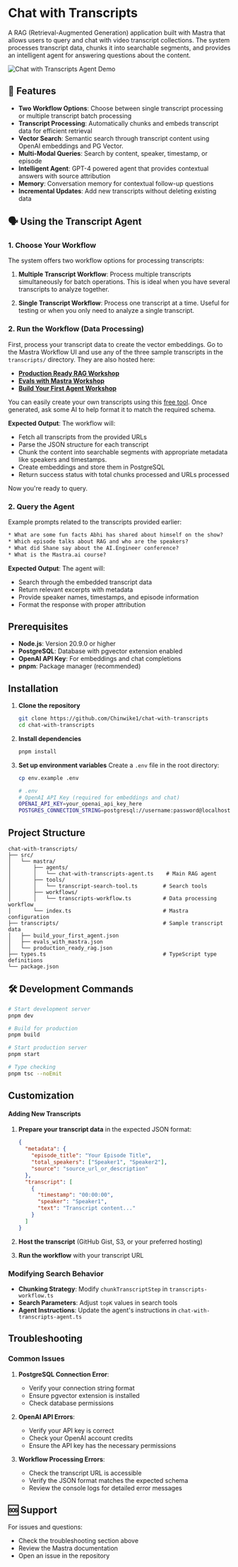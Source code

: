 # Chat with Transcripts

A RAG (Retrieval-Augmented Generation) application built with Mastra that allows users to query and chat with video transcript collections. The system processes transcript data, chunks it into searchable segments, and provides an intelligent agent for answering questions about the content.

![Chat with Transcripts Agent Demo](https://www.dropbox.com/paper/ep/redirect/image?url=https%3A%2F%2Fpaper-attachments.dropboxusercontent.com%2Fs_ABA110A11EEDC30AD5A9F813D196B222C40EE0BE02A835886D6CEF8966404F96_1754752712891_chrome_LO653ENfdR.gif&hmac=SAcRqkBIZfxJOn0UCzYAA6YF5QBs0Yjxo9R99Ipy5PE%3D&width=1490)

## 🚀 Features

- **Two Workflow Options**: Choose between single transcript processing or multiple transcript batch processing
- **Transcript Processing**: Automatically chunks and embeds transcript data for efficient retrieval
- **Vector Search**: Semantic search through transcript content using OpenAI embeddings and PG Vector.
- **Multi-Modal Queries**: Search by content, speaker, timestamp, or episode
- **Intelligent Agent**: GPT-4 powered agent that provides contextual answers with source attribution
- **Memory**: Conversation memory for contextual follow-up questions
- **Incremental Updates**: Add new transcripts without deleting existing data

## 🗣️ Using the Transcript Agent

### 1. Choose Your Workflow

The system offers two workflow options for processing transcripts:

1. **Multiple Transcript Workflow**: Process multiple transcripts simultaneously for batch operations. This is ideal when you have several transcripts to analyze together.

2. **Single Transcript Workflow**: Process one transcript at a time. Useful for testing or when you only need to analyze a single transcript.

### 2. Run the Workflow (Data Processing)

First, process your transcript data to create the vector embeddings. Go to the Mastra Workflow UI and use any of the three sample transcripts in the `transcripts/` directory. They are also hosted here:

- [**Production Ready RAG Workshop**](https://gist.githubusercontent.com/Chinwike1/a745c2bcecd053915b8f8f0f38c8c63d/raw/c30ea27ef03c807969cf7fd2594364902359dc64/production_ready_rag_workshop_transcript.json)
- [**Evals with Mastra Workshop**](https://gist.githubusercontent.com/Chinwike1/558e517bf7bde5015926657c033790a8/raw/6970c2d48cd181c9b3dd760779a33c814fad8f8c/evals_with_mastra_workshop_transcript.json)
- [**Build Your First Agent Workshop**](https://gist.githubusercontent.com/Chinwike1/04d4ebcd0b9278f79af0fae3f530edc5/raw/2f374900b1984edbec9f834eb3dd8a56b91ac459/build_your_first_agent_mastra_workshop_transcript.json)

You can easily create your own transcripts using this [free tool](https://www.youtube-transcript.io/). Once generated, ask some AI to help format it to match the required schema.

**Expected Output**: The workflow will:

- Fetch all transcripts from the provided URLs
- Parse the JSON structure for each transcript
- Chunk the content into searchable segments with appropriate metadata like speakers and timestamps.
- Create embeddings and store them in PostgreSQL
- Return success status with total chunks processed and URLs processed

Now you're ready to query.

### 2. Query the Agent

Example prompts related to the transcripts provided earlier:

```txt
* What are some fun facts Abhi has shared about himself on the show?
* Which episode talks about RAG and who are the speakers?
* What did Shane say about the AI.Engineer conference?
* What is the Mastra.ai course?
```

**Expected Output**: The agent will:

- Search through the embedded transcript data
- Return relevant excerpts with metadata
- Provide speaker names, timestamps, and episode information
- Format the response with proper attribution

## Prerequisites

- **Node.js**: Version 20.9.0 or higher
- **PostgreSQL**: Database with pgvector extension enabled
- **OpenAI API Key**: For embeddings and chat completions
- **pnpm**: Package manager (recommended)

## Installation

1. **Clone the repository**

   ```bash
   git clone https://github.com/Chinwike1/chat-with-transcripts
   cd chat-with-transcripts
   ```

2. **Install dependencies**

   ```bash
   pnpm install
   ```

3. **Set up environment variables**
   Create a `.env` file in the root directory:

   ```bash
   cp env.example .env

   # .env
   # OpenAI API Key (required for embeddings and chat)
   OPENAI_API_KEY=your_openai_api_key_here
   POSTGRES_CONNECTION_STRING=postgresql://username:password@localhost:5432/database_name?sslmode=require
   ```

## Project Structure

```
chat-with-transcripts/
├── src/
│   └── mastra/
│       ├── agents/
│       │   └── chat-with-transcripts-agent.ts    # Main RAG agent
│       ├── tools/
│       │   └── transcript-search-tool.ts        # Search tools
│       ├── workflows/
│       │   └── transcripts-workflow.ts          # Data processing workflow
│       └── index.ts                             # Mastra configuration
├── transcripts/                                 # Sample transcript data
│   ├── build_your_first_agent.json
│   ├── evals_with_mastra.json
│   └── production_ready_rag.json
├── types.ts                                     # TypeScript type definitions
└── package.json
```

## 🛠️ Development Commands

```bash
# Start development server
pnpm dev

# Build for production
pnpm build

# Start production server
pnpm start

# Type checking
pnpm tsc --noEmit
```

## Customization

#### Adding New Transcripts

1. **Prepare your transcript data** in the expected JSON format:

   ```json
   {
     "metadata": {
       "episode_title": "Your Episode Title",
       "total_speakers": ["Speaker1", "Speaker2"],
       "source": "source_url_or_description"
     },
     "transcript": [
       {
         "timestamp": "00:00:00",
         "speaker": "Speaker1",
         "text": "Transcript content..."
       }
     ]
   }
   ```

2. **Host the transcript** (GitHub Gist, S3, or your preferred hosting)

3. **Run the workflow** with your transcript URL

### Modifying Search Behavior

- **Chunking Strategy**: Modify `chunkTranscriptStep` in `transcripts-workflow.ts`
- **Search Parameters**: Adjust `topK` values in search tools
- **Agent Instructions**: Update the agent's instructions in `chat-with-transcripts-agent.ts`

## Troubleshooting

### Common Issues

1. **PostgreSQL Connection Error**:

   - Verify your connection string format
   - Ensure pgvector extension is installed
   - Check database permissions

2. **OpenAI API Errors**:

   - Verify your API key is correct
   - Check your OpenAI account credits
   - Ensure the API key has the necessary permissions

3. **Workflow Processing Errors**:
   - Check the transcript URL is accessible
   - Verify the JSON format matches the expected schema
   - Review the console logs for detailed error messages

## 🆘 Support

For issues and questions:

- Check the troubleshooting section above
- Review the Mastra documentation
- Open an issue in the repository
